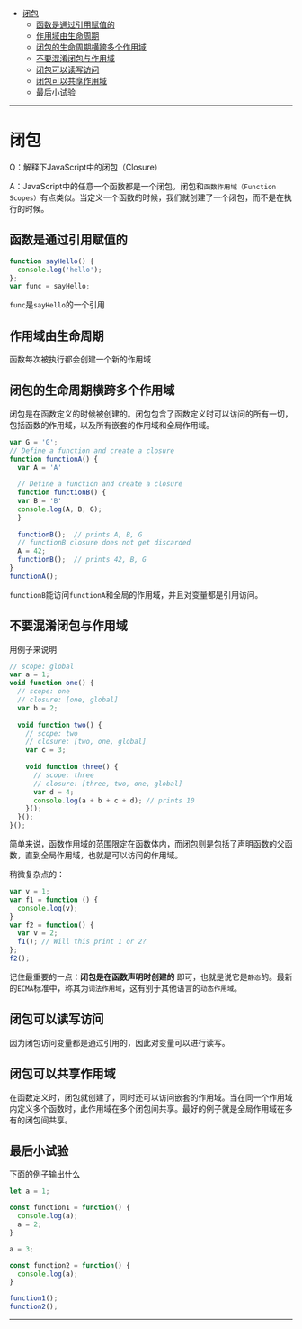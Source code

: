<!-- TOC -->

- [闭包](#闭包)
  - [函数是通过引用赋值的](#函数是通过引用赋值的)
  - [作用域由生命周期](#作用域由生命周期)
  - [闭包的生命周期横跨多个作用域](#闭包的生命周期横跨多个作用域)
  - [不要混淆闭包与作用域](#不要混淆闭包与作用域)
  - [闭包可以读写访问](#闭包可以读写访问)
  - [闭包可以共享作用域](#闭包可以共享作用域)
  - [最后小试验](#最后小试验)

<!-- /TOC -->
--- 
# 闭包
Q：解释下JavaScript中的闭包（Closure）

A：JavaScript中的任意一个函数都是一个闭包。闭包和`函数作用域（Function Scopes）`有点类似。当定义一个函数的时候，我们就创建了一个闭包，而不是在执行的时候。
   
## 函数是通过引用赋值的
```js
function sayHello() {
  console.log('hello');
};
var func = sayHello;
```
`func`是`sayHello`的一个引用
   
## 作用域由生命周期
函数每次被执行都会创建一个新的作用域

## 闭包的生命周期横跨多个作用域
闭包是在函数定义的时候被创建的。闭包包含了函数定义时可以访问的所有一切，包括函数的作用域，以及所有嵌套的作用域和全局作用域。
```js
var G = 'G';
// Define a function and create a closure
function functionA() {
  var A = 'A'
  
  // Define a function and create a closure
  function functionB() {
  var B = 'B'
  console.log(A, B, G);
  }
  
  functionB();  // prints A, B, G
  // functionB closure does not get discarded
  A = 42;
  functionB();  // prints 42, B, G
}
functionA();
```
`functionB`能访问`functionA`和全局的作用域，并且对变量都是引用访问。

## 不要混淆闭包与作用域
用例子来说明
```js
// scope: global
var a = 1;
void function one() {
  // scope: one
  // closure: [one, global]
  var b = 2;
  
  void function two() {
    // scope: two
    // closure: [two, one, global]
    var c = 3;
    
    void function three() {
      // scope: three
      // closure: [three, two, one, global]
      var d = 4;
      console.log(a + b + c + d); // prints 10
    }();
  }();  
}();
```
简单来说，函数作用域的范围限定在函数体内，而闭包则是包括了声明函数的父函数，直到全局作用域，也就是可以访问的作用域。

稍微复杂点的：
```js
var v = 1;
var f1 = function () {
  console.log(v);
}
var f2 = function() {
  var v = 2;
  f1(); // Will this print 1 or 2?
};
f2();
```
记住最重要的一点：__闭包是在函数声明时创建的__ 即可，也就是说它是`静态`的。最新的`ECMA`标准中，称其为`词法作用域`，这有别于其他语言的`动态作用域`。

## 闭包可以读写访问
因为闭包访问变量都是通过引用的，因此对变量可以进行读写。

## 闭包可以共享作用域
在函数定义时，闭包就创建了，同时还可以访问嵌套的作用域。当在同一个作用域内定义多个函数时，此作用域在多个闭包间共享。最好的例子就是全局作用域在多有的闭包间共享。

## 最后小试验
下面的例子输出什么
```js
let a = 1;

const function1 = function() {
  console.log(a);
  a = 2;
}

a = 3;

const function2 = function() {
  console.log(a);
}

function1();
function2();
```


---

